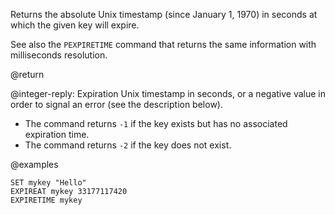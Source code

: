 Returns the absolute Unix timestamp (since January 1, 1970) in seconds at which the given key will expire.

See also the `PEXPIRETIME` command that returns the same information with milliseconds resolution.

@return

@integer-reply: Expiration Unix timestamp in seconds, or a negative value in order to signal an error (see the description below).
* The command returns `-1` if the key exists but has no associated expiration time.
* The command returns `-2` if the key does not exist.

@examples

```cli
SET mykey "Hello"
EXPIREAT mykey 33177117420
EXPIRETIME mykey
```
